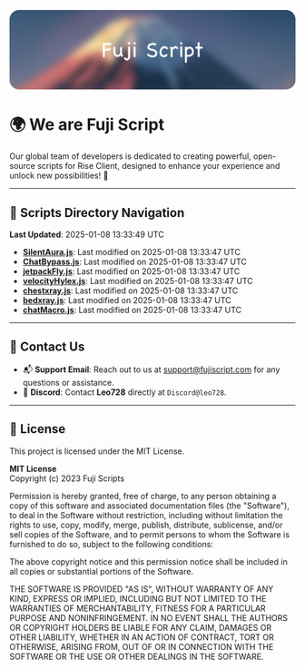 ![Banner](.github/b.webp)

# 🌍 **We are Fuji Script**

Our global team of developers is dedicated to creating powerful, open-source scripts for Rise Client, designed to enhance your experience and unlock new possibilities! 🌟

---
<!-- SCRIPTS_NAVIGATION_START -->
## 📂 **Scripts Directory Navigation**

**Last Updated**: 2025-01-08 13:33:49 UTC

- **[SilentAura.js](scripts/SilentAura.js)**: Last modified on 2025-01-08 13:33:47 UTC
- **[ChatBypass.js](scripts/ChatBypass.js)**: Last modified on 2025-01-08 13:33:47 UTC
- **[jetpackFly.js](scripts/jetpackFly.js)**: Last modified on 2025-01-08 13:33:47 UTC
- **[velocityHylex.js](scripts/velocityHylex.js)**: Last modified on 2025-01-08 13:33:47 UTC
- **[chestxray.js](scripts/chestxray.js)**: Last modified on 2025-01-08 13:33:47 UTC
- **[bedxray.js](scripts/bedxray.js)**: Last modified on 2025-01-08 13:33:47 UTC
- **[chatMacro.js](scripts/chatMacro.js)**: Last modified on 2025-01-08 13:33:47 UTC

<!-- SCRIPTS_NAVIGATION_END -->

---

## 💬 **Contact Us**  
- 📬 **Support Email**: Reach out to us at [support@fujiscript.com](mailto:support@fujiscript.com) for any questions or assistance.  
- 💬 **Discord**: Contact **Leo728** directly at `Discord@leo728`.

---

## 📜 **License**

This project is licensed under the MIT License.  

**MIT License**  
Copyright (c) 2023 Fuji Scripts  

Permission is hereby granted, free of charge, to any person obtaining a copy of this software and associated documentation files (the "Software"), to deal in the Software without restriction, including without limitation the rights to use, copy, modify, merge, publish, distribute, sublicense, and/or sell copies of the Software, and to permit persons to whom the Software is furnished to do so, subject to the following conditions:  

The above copyright notice and this permission notice shall be included in all copies or substantial portions of the Software.  

THE SOFTWARE IS PROVIDED "AS IS", WITHOUT WARRANTY OF ANY KIND, EXPRESS OR IMPLIED, INCLUDING BUT NOT LIMITED TO THE WARRANTIES OF MERCHANTABILITY, FITNESS FOR A PARTICULAR PURPOSE AND NONINFRINGEMENT. IN NO EVENT SHALL THE AUTHORS OR COPYRIGHT HOLDERS BE LIABLE FOR ANY CLAIM, DAMAGES OR OTHER LIABILITY, WHETHER IN AN ACTION OF CONTRACT, TORT OR OTHERWISE, ARISING FROM, OUT OF OR IN CONNECTION WITH THE SOFTWARE OR THE USE OR OTHER DEALINGS IN THE SOFTWARE.  

